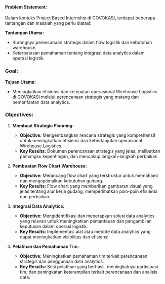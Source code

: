 #### Problem Statement:

Dalam konteks Project Based Internship di GOVOKASI, terdapat beberapa tantangan dan masalah yang perlu diatasi:

**Tantangan Utama:**
- Kurangnya perencanaan strategis dalam flow logistik dan kebutuhan warehouse.
- Keterbatasan pemahaman tentang integrasi data analytics dalam operasi logistik.

### Goal:

**Tujuan Utama:**
- Meningkatkan efisiensi dan ketepatan operasional Wirehouse Logistics di GOVOKASI melalui perencanaan strategis yang matang dan pemanfaatan data analytics.

### Objectives:

1. **Membuat Strategic Planning:**
   - **Objective:** Mengembangkan rencana strategis yang komprehensif untuk meningkatkan efisiensi dan keberlanjutan operasional Wirehouse Logistics.
   - **Key Results:** Dokumen perencanaan strategis yang jelas, melibatkan pemangku kepentingan, dan mencakup langkah-langkah perbaikan.

2. **Pembuatan Flow Chart Warehouse:**
   - **Objective:** Merancang flow chart yang terstruktur untuk memahami dan mengoptimalkan kebutuhan gudang.
   - **Key Results:** Flow chart yang memberikan gambaran visual yang jelas tentang alur kerja gudang, memperlihatkan poin-poin efisiensi dan perbaikan.

3. **Integrasi Data Analytics:**
   - **Objective:** Mengidentifikasi dan menerapkan solusi data analytics yang relevan untuk meningkatkan pemantauan dan pengambilan keputusan dalam operasi logistik.
   - **Key Results:** Implementasi alat atau metode data analytics yang dapat meningkatkan visibilitas dan efisiensi.

4. **Pelatihan dan Pemahaman Tim:**
   - **Objective:** Meningkatkan pemahaman tim terkait perencanaan strategis dan penggunaan data analytics.
   - **Key Results:** Sesi pelatihan yang berhasil, meningkatnya partisipasi tim, dan peningkatan keterampilan terkait perencanaan dan analisis data.
